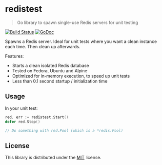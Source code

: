# redistest

> Go library to spawn single-use Redis servers for unit testing

[![Build Status](https://github.com/rubenv/redistest/workflows/Test/badge.svg)](https://github.com/rubenv/redistest/actions) [![GoDoc](https://godoc.org/github.com/rubenv/redistest?status.png)](https://godoc.org/github.com/rubenv/redistest)

Spawns a Redis server. Ideal for unit tests where you want a clean instance
each time. Then clean up afterwards.

Features:

* Starts a clean isolated Redis database
* Tested on Fedora, Ubuntu and Alpine
* Optimized for in-memory execution, to speed up unit tests
* Less than 0.1 second startup / initialization time

## Usage

In your unit test:
```go
red, err := redistest.Start()
defer red.Stop()

// Do something with red.Pool (which is a *redis.Pool)
```

## License

This library is distributed under the [MIT](LICENSE) license.
